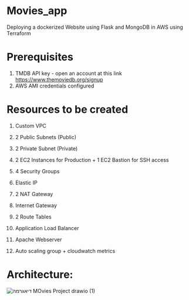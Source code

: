 # Movies_app
Deploying a dockerized Website using Flask and MongoDB in AWS using Terraform

# Prerequisites

1) TMDB API key - open an account at this link https://www.themoviedb.org/signup
2) AWS AMI credentials configured

# Resources to be created

1. Custom VPC

2. 2 Public Subnets (Public)

3. 2 Private Subnet (Private)

4. 2 EC2 Instances for Production + 1 EC2 Bastion for SSH access

5. 4 Security Groups

6. Elastic IP

7. 2 NAT Gateway

8. Internet Gateway

9. 2 Route Tables

10. Application Load Balancer

11. Apache Webserver

12. Auto scaling group + cloudwatch metrics

# Architecture:
![_דיאגרמה MOvies Project_ drawio (1)](https://user-images.githubusercontent.com/26095774/187089411-50da5936-198a-49db-96bd-401767462c43.png)
